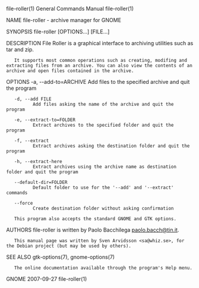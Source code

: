 file-roller(1)                                                                             General Commands Manual                                                                             file-roller(1)

NAME
       file-roller - archive manager for GNOME

SYNOPSIS
       file-roller [OPTIONS...]  [FILE...]

DESCRIPTION
       File Roller is a graphical interface to archiving utilities such as tar and zip.

       It supports most common operations such as creating, modifing and extracting files from an archive. You can also view the contents of an archive and open files contained in the archive.

OPTIONS
       -a, --add-to=ARCHIVE
              Add files to the specified archive and quit the program

       -d, --add FILE
              Add files asking the name of the archive and quit the program

       -e, --extract-to=FOLDER
              Extract archives to the specified folder and quit the program

       -f, --extract
              Extract archives asking the destination folder and quit the program

       -h, --extract-here
              Extract archives using the archive name as destination folder and quit the program

       --default-dir=FOLDER
              Default folder to use for the '--add' and '--extract' commands

       --force
              Create destination folder without asking confirmation

       This program also accepts the standard GNOME and GTK options.

AUTHORS
       file-roller is written by Paolo Bacchilega <paolo.bacch@tin.it>.

       This manual page was written by Sven Arvidsson <sa@whiz.se>, for the Debian project (but may be used by others).

SEE ALSO
       gtk-options(7), gnome-options(7)

       The online documentation available through the program's Help menu.

GNOME                                                                                             2007-09-27                                                                                   file-roller(1)
